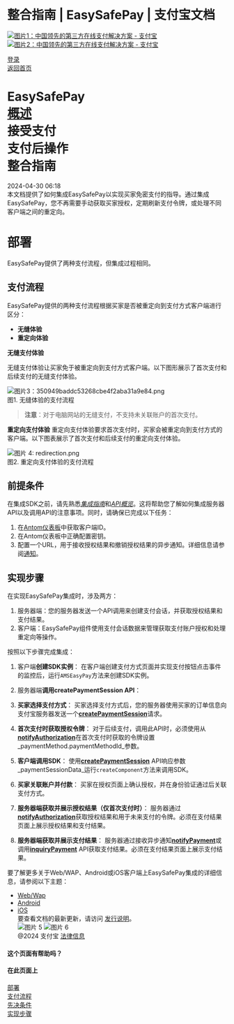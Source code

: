 整合指南 | EasySafePay | 支付宝文档
===============

[![图片1：中国领先的第三方在线支付解决方案 - 支付宝](https://ac.alipay.com/storage/2024/3/26/d66c43c0-440d-4c97-9976-f2028a2c8c5e.svg) ![图片2：中国领先的第三方在线支付解决方案 - 支付宝](https://ac.alipay.com/storage/2024/3/26/a48bd336-aea0-4f16-bf83-616eacbb4434.svg)](/docs/)

[登录](https://global.alipay.com/ilogin/account_login.htm?goto=https%3A%2F%2Fglobal.alipay.com%2Fdocs%2Fac%2Feasypay_en%2Fsdk)  
[返回首页](../../)

EasySafePay  
[概述](/docs/ac/easypay_en/overview_en)  
接受支付  
支付后操作  
整合指南
=================  
2024-04-30 06:18  
本文档提供了如何集成EasySafePay以实现买家免密支付的指导。通过集成EasySafePay，您不再需要手动获取买家授权，定期刷新支付令牌，或处理不同客户端之间的重定向。

部署
==========

EasySafePay提供了两种支付流程，但集成过程相同。

支付流程
-------------

EasySafePay提供的两种支付流程根据买家是否被重定向到支付方式客户端进行区分：

*   **无缝体验**
*   **重定向体验**

**无缝支付体验**

无缝支付体验让买家免于被重定向到支付方式客户端。以下图形展示了首次支付和后续支付的无缝支付体验。

![图片3：350949baddc53268cbe4f2aba31a9e84.png](https://idocs-assets.marmot-cloud.com/storage/idocs87c36dc8dac653c1/1689323540360-7abb49a8-5363-4587-b2ea-2eda1f89c2c1.png)  
图1. 无缝体验的支付流程  

> **注意**：对于电脑网站的无缝支付，不支持未关联账户的首次支付。

**重定向支付体验**
重定向支付体验要求首次支付时，买家会被重定向到支付方式的客户端。以下图表展示了首次支付和后续支付的重定向支付体验。

![图片 4: redirection.png](https://idocs-assets.marmot-cloud.com/storage/idocs87c36dc8dac653c1/1688981866534-0c22462f-3d5c-4141-922c-83718335cd5a.png)  
图2. 重定向支付体验的支付流程  

前提条件
-------------

在集成SDK之前，请先熟悉[_集成指南_](https://global.alipay.com/docs/integration_guide_en)和[_API概览_](https://global.alipay.com/docs/ac/ams/api_fund)。这将帮助您了解如何集成服务器API以及调用API的注意事项。同时，请确保已完成以下任务：

1. 在[Antom仪表板](https://global.alipay.com/docs/dashboard_en)中获取客户端ID。
2. 在Antom仪表板中正确配置密钥。
3. 配置一个URL，用于接收授权结果和撤销授权结果的异步通知。详细信息请参阅[通知](https://global.alipay.com/docs/ac/cashierpay/notifications)。

实现步骤
--------------

在实现EasySafePay集成时，涉及两方：

1. 服务器端：您的服务器发送一个API调用来创建支付会话，并获取授权结果和支付结果。
2. 客户端：EasySafePay组件使用支付会话数据来管理获取支付账户授权和处理重定向等操作。

按照以下步骤完成集成：

1. 客户端**创建SDK实例**：
   在客户端创建支付方式页面并实现支付按钮点击事件的监控后，运行`AMSEasyPay`方法来创建SDK实例。
2. 服务器端**调用createPaymentSession API**：
1.  **买家选择支付方式**：
    买家选择支付方式后，您的服务器使用买家的订单信息向支付宝服务器发送一个[**createPaymentSession**](https://global.alipay.com/docs/ac/ams/createpaymentsession_easypay)请求。

2.  **首次支付时获取授权令牌**：
    对于后续支付，调用此API时，必须使用从[**notifyAuthorization**](https://global.alipay.com/docs/ac/ams/notifyauth)在首次支付时获取的令牌设置_paymentMethod.paymentMethodId_参数。

3.  **客户端调用SDK**：
    使用[**createPaymentSession**](https://global.alipay.com/docs/ac/ams/createpaymentsession_easypay) API响应参数_paymentSessionData_运行`createComponent`方法来调用SDK。

4.  **买家关联账户并付款**：
    买家在授权页面上确认授权，并在身份验证通过后关联支付方式。

5.  **服务器端获取并展示授权结果（仅首次支付时）**：
    服务器通过[**notifyAuthorization**](https://global.alipay.com/docs/ac/ams/notifyauth)获取授权结果和用于未来支付的令牌。必须在支付结果页面上展示授权结果和支付结果。

6.  **服务器端获取并展示支付结果**：
    服务器通过接收异步通知[**notifyPayment**](https://global.alipay.com/docs/ac/ams/paymentrn_online)或调用[**inquiryPayment**](https://global.alipay.com/docs/ac/ams/paymentri_online) API获取支付结果。必须在支付结果页面上展示支付结果。

要了解更多关于Web/WAP、Android或iOS客户端上EasySafePay集成的详细信息，请参阅以下主题：
*   [Web/Wap](https://global.alipay.com/docs/ac/easypay_en/webwap_en)
*   [Android](https://global.alipay.com/docs/ac/easypay_en/android_en)
*   [iOS](https://global.alipay.com/docs/ac/easypay_en/ios_en)  
要查看文档的最新更新，请访问 [发行说明](https://global.alipay.com/docs/releasenotes)。  
![图片 5](https://ac.alipay.com/storage/2021/5/20/19b2c126-9442-4f16-8f20-e539b1db482a.png) ![图片 6](https://ac.alipay.com/storage/2021/5/20/e9f3f154-dbf0-455f-89f0-b3d4e0c14481.png)  
@2024 支付宝 [法律信息](https://global.alipay.com/docs/ac/platform/membership)  
#### 这个页面有帮助吗？  
#### 在此页面上  
[部署](#Rq8qK "部署")  
[支付流程](#gvnBp "支付流程")  
[先决条件](#gzjkF "先决条件")  
[实现步骤](#8ZT1Z "实现步骤")